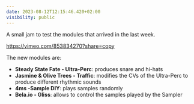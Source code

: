 ```yaml
---
date: 2023-08-12T12:15:46.420+02:00
visibility: public
---
```


A small jam to test the modules that arrived in the last week. 

https://vimeo.com/853834270?share=copy

The new modules are:

-  **Steady State Fate - Ultra-Perc**: produces snare and hi-hats
-  **Jasmine & Olive Trees - Traffic**: modifies the CVs of the Ultra-Perc to produce different rhythmic sounds
-  **4ms -Sample DIY**: plays samples randomly
-  **Bela.io - Gliss**: allows to control the samples played by the Sampler
